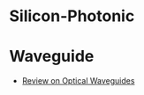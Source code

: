 # Silicon-Photonic

# Waveguide
- [Review on Optical Waveguides](https://cdn.intechopen.com/pdfs/61838.pdf)
